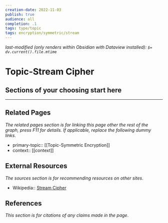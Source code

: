 ```yaml
---
creation-date: 2022-11-03
publish: true
audience: all
completion: .1
tags: type/topic
tags: encryption/symmetric/stream
---
```

*last-modified (only renders within Obsidian with Dataview installed): `$= dv.current().file.mtime`*
# Topic-Stream Cipher

## Sections of your choosing start here

---
## Related Pages
*The related pages section is for linking this page other the rest of the graph, press F11 for details. If applicable, replace the following dummy links.*
- primary-topic:: [[Topic-Symmetric Encryption]]
- context:: \[\[context\]\]

## External Resources
*The sources section is for recommending resources on other sites*.
- Wikipedia:: [Stream Cipher](https://en.wikipedia.org/wiki/Stream_cipher)

## References
*This section is for citations of any claims made in the page*.